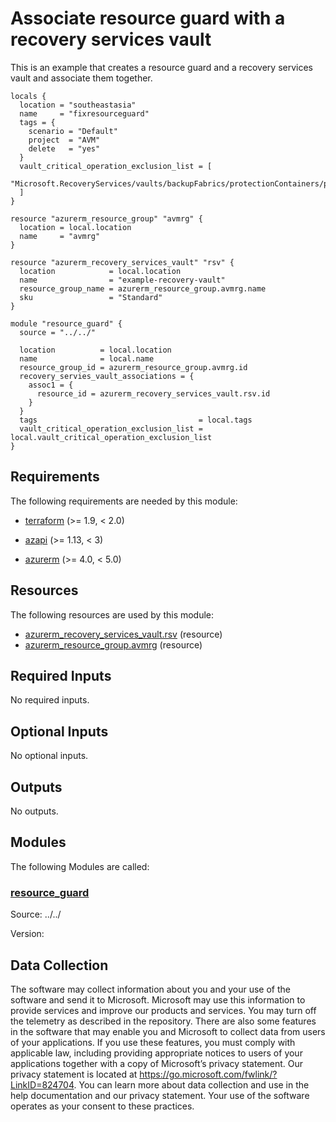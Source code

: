 <!-- BEGIN_TF_DOCS -->
# Associate resource guard with a recovery services vault

This is an example that creates a resource guard and a recovery services vault and associate them together.

```hcl
locals {
  location = "southeastasia"
  name     = "fixresourceguard"
  tags = {
    scenario = "Default"
    project  = "AVM"
    delete   = "yes"
  }
  vault_critical_operation_exclusion_list = [
    "Microsoft.RecoveryServices/vaults/backupFabrics/protectionContainers/protectedItems/delete"
  ]
}

resource "azurerm_resource_group" "avmrg" {
  location = local.location
  name     = "avmrg"
}

resource "azurerm_recovery_services_vault" "rsv" {
  location            = local.location
  name                = "example-recovery-vault"
  resource_group_name = azurerm_resource_group.avmrg.name
  sku                 = "Standard"
}

module "resource_guard" {
  source = "../../"

  location          = local.location
  name              = local.name
  resource_group_id = azurerm_resource_group.avmrg.id
  recovery_servies_vault_associations = {
    assoc1 = {
      resource_id = azurerm_recovery_services_vault.rsv.id
    }
  }
  tags                                    = local.tags
  vault_critical_operation_exclusion_list = local.vault_critical_operation_exclusion_list
}
```

<!-- markdownlint-disable MD033 -->
## Requirements

The following requirements are needed by this module:

- <a name="requirement_terraform"></a> [terraform](#requirement\_terraform) (>= 1.9, < 2.0)

- <a name="requirement_azapi"></a> [azapi](#requirement\_azapi) (>= 1.13, < 3)

- <a name="requirement_azurerm"></a> [azurerm](#requirement\_azurerm) (>= 4.0, < 5.0)

## Resources

The following resources are used by this module:

- [azurerm_recovery_services_vault.rsv](https://registry.terraform.io/providers/hashicorp/azurerm/latest/docs/resources/recovery_services_vault) (resource)
- [azurerm_resource_group.avmrg](https://registry.terraform.io/providers/hashicorp/azurerm/latest/docs/resources/resource_group) (resource)

<!-- markdownlint-disable MD013 -->
## Required Inputs

No required inputs.

## Optional Inputs

No optional inputs.

## Outputs

No outputs.

## Modules

The following Modules are called:

### <a name="module_resource_guard"></a> [resource\_guard](#module\_resource\_guard)

Source: ../../

Version:

<!-- markdownlint-disable-next-line MD041 -->
## Data Collection

The software may collect information about you and your use of the software and send it to Microsoft. Microsoft may use this information to provide services and improve our products and services. You may turn off the telemetry as described in the repository. There are also some features in the software that may enable you and Microsoft to collect data from users of your applications. If you use these features, you must comply with applicable law, including providing appropriate notices to users of your applications together with a copy of Microsoft’s privacy statement. Our privacy statement is located at <https://go.microsoft.com/fwlink/?LinkID=824704>. You can learn more about data collection and use in the help documentation and our privacy statement. Your use of the software operates as your consent to these practices.
<!-- END_TF_DOCS -->